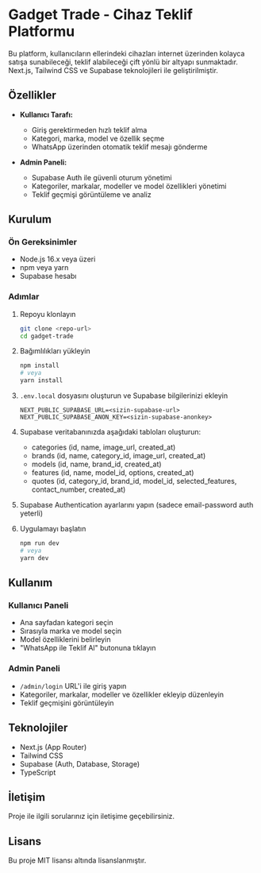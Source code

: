 # Gadget Trade - Cihaz Teklif Platformu

Bu platform, kullanıcıların ellerindeki cihazları internet üzerinden kolayca satışa sunabileceği, teklif alabileceği çift yönlü bir altyapı sunmaktadır. Next.js, Tailwind CSS ve Supabase teknolojileri ile geliştirilmiştir.

## Özellikler

- **Kullanıcı Tarafı:**
  - Giriş gerektirmeden hızlı teklif alma
  - Kategori, marka, model ve özellik seçme
  - WhatsApp üzerinden otomatik teklif mesajı gönderme

- **Admin Paneli:**
  - Supabase Auth ile güvenli oturum yönetimi
  - Kategoriler, markalar, modeller ve model özellikleri yönetimi
  - Teklif geçmişi görüntüleme ve analiz

## Kurulum

### Ön Gereksinimler

- Node.js 16.x veya üzeri
- npm veya yarn
- Supabase hesabı

### Adımlar

1. Repoyu klonlayın
   ```bash
   git clone <repo-url>
   cd gadget-trade
   ```

2. Bağımlılıkları yükleyin
   ```bash
   npm install
   # veya
   yarn install
   ```

3. `.env.local` dosyasını oluşturun ve Supabase bilgilerinizi ekleyin
   ```
   NEXT_PUBLIC_SUPABASE_URL=<sizin-supabase-url>
   NEXT_PUBLIC_SUPABASE_ANON_KEY=<sizin-supabase-anonkey>
   ```

4. Supabase veritabanınızda aşağıdaki tabloları oluşturun:
   - categories (id, name, image_url, created_at)
   - brands (id, name, category_id, image_url, created_at)
   - models (id, name, brand_id, created_at)
   - features (id, name, model_id, options, created_at)
   - quotes (id, category_id, brand_id, model_id, selected_features, contact_number, created_at)

5. Supabase Authentication ayarlarını yapın (sadece email-password auth yeterli)

6. Uygulamayı başlatın
   ```bash
   npm run dev
   # veya
   yarn dev
   ```

## Kullanım

### Kullanıcı Paneli

- Ana sayfadan kategori seçin
- Sırasıyla marka ve model seçin
- Model özelliklerini belirleyin
- "WhatsApp ile Teklif Al" butonuna tıklayın

### Admin Paneli

- `/admin/login` URL'i ile giriş yapın
- Kategoriler, markalar, modeller ve özellikler ekleyip düzenleyin
- Teklif geçmişini görüntüleyin

## Teknolojiler

- Next.js (App Router)
- Tailwind CSS
- Supabase (Auth, Database, Storage)
- TypeScript

## İletişim

Proje ile ilgili sorularınız için iletişime geçebilirsiniz.

## Lisans

Bu proje MIT lisansı altında lisanslanmıştır.
